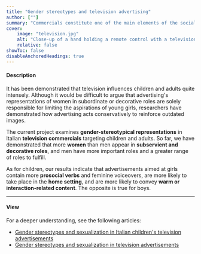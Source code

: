 ```yaml
---
title: "Gender stereotypes and television advertising" 
author: [""]
summary: "Commercials constitute one of the main elements of the social pressure associated with stereotyped views of the world. Adopting the content analysis approach, this project examines gender-stereotypical representations in Italian television advertising aimed at adults and children."
cover:
    image: "television.jpg"
    alt: "Close-up of a hand holding a remote control with a television in the background"
    relative: false
showToc: false
disableAnchoredHeadings: true
---
```


#### Description

It has been demonstrated that television influences children and adults quite intensely. Although it would be difficult to argue that advertising's representations of women in subordinate or decorative roles are solely responsible for limiting the aspirations of young girls, researchers have demonstrated how advertising acts conservatively to reinforce outdated images.

The current project examines **gender-stereotypical representations** in Italian **television commercials** targeting children and adults. So far, we have demonstrated that more **women** than men appear in **subservient and decorative roles**, and men have more important roles and a greater range of roles to fulfill.

As for children, our results indicate that advertisements aimed at girls contain more **prosocial verbs** and feminine voiceovers, are more likely to take place in the **home setting**, and are more likely to convey **warm or interaction-related content**. The opposite is true for boys.

------------------------------------------------------------------------

#### View

For a deeper understanding, see the following articles:

-   [Gender stereotypes and sexualization in Italian children's television advertisements](/publications/children-and-ads/)
-   [Gender stereotypes and sexualization in television advertisements](/publications/eternal-femminine/)
